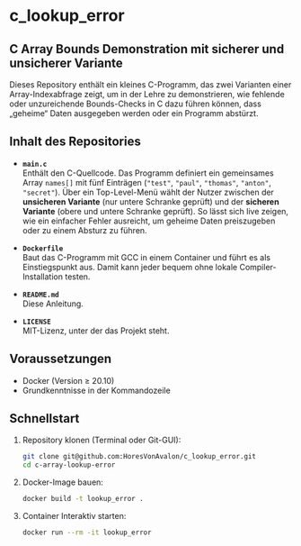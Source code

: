 # c_lookup_error
## C Array Bounds Demonstration mit sicherer und unsicherer Variante


Dieses Repository enthält ein kleines C-Programm, das zwei Varianten einer Array-Indexabfrage zeigt, um in der Lehre zu demonstrieren, wie fehlende oder unzureichende Bounds-Checks in C dazu führen können, dass „geheime“ Daten ausgegeben werden oder ein Programm abstürzt.

## Inhalt des Repositories

- **`main.c`**  
  Enthält den C-Quellcode. Das Programm definiert ein gemeinsames Array `names[]` mit fünf Einträgen (`"test"`, `"paul"`, `"thomas"`, `"anton"`, `"secret"`). Über ein Top-Level-Menü wählt der Nutzer zwischen der **unsicheren Variante** (nur untere Schranke geprüft) und der **sicheren Variante** (obere und untere Schranke geprüft). So lässt sich live zeigen, wie ein einfacher Fehler ausreicht, um geheime Daten preiszugeben oder zu einem Absturz zu führen.

- **`Dockerfile`**  
  Baut das C-Programm mit GCC in einem Container und führt es als Einstiegspunkt aus. Damit kann jeder bequem ohne lokale Compiler-Installation testen.

- **`README.md`**  
  Diese Anleitung.

- **`LICENSE`**  
  MIT-Lizenz, unter der das Projekt steht.

## Voraussetzungen

- Docker (Version ≥ 20.10)  
- Grundkenntnisse in der Kommandozeile

## Schnellstart

1. Repository klonen (Terminal oder Git-GUI):

   ```bash
   git clone git@github.com:HoresVonAvalon/c_lookup_error.git
   cd c-array-lookup-error
   ```
2. Docker-Image bauen:
   ```bash
   docker build -t lookup_error .
   ```
3. Container Interaktiv starten:
   ```bash
   docker run --rm -it lookup_error
   ```
